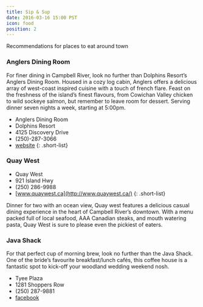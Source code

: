 ```yaml
---
title: Sip & Sup
date: 2016-03-16 15:00 PST
icon: food
position: 2
---
```


Recommendations for places to eat around town

### Anglers Dining Room

For finer dining in Campbell River, look no further than Dolphins Resort’s Anglers Dining Room. Housed in a cozy log cabin, Anglers offers a delicious array of west-coast inspired cuisine with a touch of french flare. Feast on the freshness of the island’s finest flavours, from Cowichan Valley chicken to wild sockeye salmon, but remember to leave room for dessert. Serving dinner seven nights a week, starting at 5:00pm.

* Anglers Dining Room
* Dolphins Resort
* 4125 Discovery Drive
* (250)-287-3066
* [website](http://www.dolphinsresort.com/resort_dining_menu.php)
{: .short-list}

### Quay West

* Quay West
* 921 Island Hwy
* (250) 286-9988
* [www.quaywest.ca](http://www.quaywest.ca/)
{: .short-list}

Dinner for two with an ocean view, Quay west features a delicious casual dining experience in the heart of Campbell River’s downtown. With a menu packed full of local seafood, AAA Canadian steaks, and mouth watering pasta, Quay West is sure to please even the pickiest of eaters.

### Java Shack

For that perfect cup of morning brew, look no further than the Java Shack. One of the bride’s favourite breakfast/lunch cafés, this coffee house is a fantastic spot to kick-off your woodland wedding weekend nosh.

* Tyee Plaza
* 1281 Shoppers Row
* (250) 287-9881
* [facebook](https://www.facebook.com/Java-Shack-259484727501157/)
